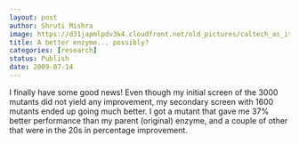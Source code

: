 ```yaml
---
layout: post
author: Shruti Mishra
image: https://d31japmlpdv3k4.cloudfront.net/old_pictures/caltech_as_it_happens/6a0105349b8251970b01157200ea5f970b.png
title: A better enzyme... possibly?
categories: [research]
status: Publish
date: 2009-07-14
---
```



I finally have some good news! Even though my initial screen of the 3000 mutants did not yield any improvement, my secondary screen with 1600 mutants ended up going much better. I got a mutant that gave me 37% better performance than my parent (original) enzyme, and a couple of other that were in the 20s in percentage improvement.

